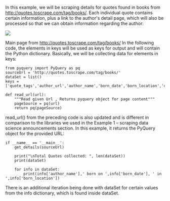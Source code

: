 In this example, we will be scraping details for quotes found in books from http://quotes.toscrape.com/tag/books/. Each individual quote contains certain information, plus a link to the author's detail page, which will also be processed so that we can obtain information regarding the author:

![](https://github.com/fenago/katacoda-scenarios/raw/master/web-scraping-with-python/chapter-04-02/steps/5/1.png)


Main page from http://quotes.toscrape.com/tag/books/
In the following code, the elements in keys will be used as keys for output and will contain the Python dictionary. Basically, we will be collecting data for elements in keys:

```
from pyquery import PyQuery as pq
sourceUrl = 'http://quotes.toscrape.com/tag/books/'
dataSet = list()
keys = ['quote_tags','author_url','author_name','born_date','born_location','quote_title']

def read_url(url):
    """Read given Url , Returns pyquery object for page content"""
    pageSource = pq(url)
    return pq(pageSource)
```

read_url() from the preceding code is also updated and is different in comparison to the libraries we used in the Example 1 – scraping data science announcements section. In this example, it returns the PyQuery object for the provided URL:

```
if __name__ == '__main__':
    get_details(sourceUrl)

    print("\nTotal Quotes collected: ", len(dataSet))
    print(dataSet)

    for info in dataSet:
        print(info['author_name'],' born on ',info['born_date'], ' in ',info['born_location'])
```

There is an additional iteration being done with dataSet for certain values from the info dictionary, which is found inside dataSet.
